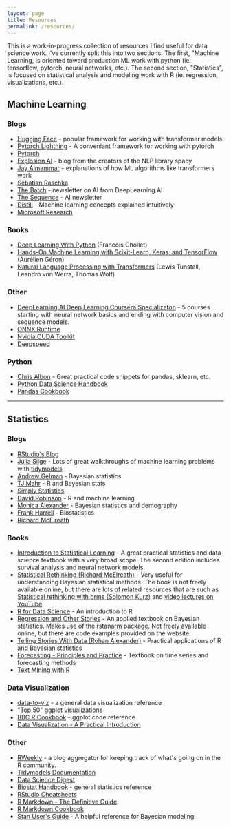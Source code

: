 ```yaml
---
layout: page
title: Resources
permalink: /resources/
---
```


This is a work-in-progress collection of resources I find useful for data science work. I've currently split this into two sections. The first, "Machine Learning, is oriented toward production ML work with python (ie. tensorflow, pytorch, neural networks, etc.). The second section, "Statistics", is focused on statistical analysis and modeling work with R (ie. regression, visualizations, etc.). 

## Machine Learning 
### Blogs

- [Hugging Face](https://huggingface.co/blog) - popular framework for working with transformer models
- [Pytorch Lightning](https://www.pytorchlightning.ai/blog) - A conveniant framework for working with pytorch
- [Pytorch](https://pytorch.org/blog/)
- [Explosion AI](https://explosion.ai/blog) - blog from the creators of the NLP library spacy
- [Jay Almammar](https://jalammar.github.io/) - explanations of how ML algorithms like transformers work
- [Sebatian Raschka](https://sebastianraschka.com/blog/index.html)
- [The Batch](https://read.deeplearning.ai/the-batch/) - newsletter on AI from DeepLearning.AI
- [The Sequence](https://thesequence.substack.com/) - AI newsletter
- [Distill](https://distill.pub/) - Machine learning concepts explained intuitively 
- [Microsoft Research](https://www.microsoft.com/en-us/research/blog/)

### Books

- [Deep Learning With Python](https://www.manning.com/books/deep-learning-with-python-second-edition) (Francois Chollet)
- [Hands-On Machine Learning with Scikit-Learn, Keras, and TensorFlow](https://www.oreilly.com/library/view/hands-on-machine-learning/9781492032632/) (Aurélien Géron)
- [Natural Language Processing with Transformers](https://www.oreilly.com/library/view/natural-language-processing/9781098103231/) (Lewis Tunstall, Leandro von Werra, Thomas Wolf)

### Other

- [DeepLearning.AI Deep Learning Coursera Specializaton](https://www.coursera.org/specializations/deep-learning) - 5 courses starting with neural network basics and ending with computer vision and sequence models.
- [ONNX Runtime](https://onnxruntime.ai/)
- [Nvidia CUDA Toolkit](https://developer.nvidia.com/cuda-toolkit)
- [Deepspeed](https://www.microsoft.com/en-us/research/project/deepspeed/)


### Python

- [Chris Albon](https://chrisalbon.com/) - Great practical code snippets for pandas, sklearn, etc.
- [Python Data Science Handbook](https://jakevdp.github.io/PythonDataScienceHandbook/)
- [Pandas Cookbook](https://pandas.pydata.org/pandas-docs/stable/user_guide/cookbook.html)

---
## Statistics

### Blogs

- [RStudio's Blog](https://blog.rstudio.com/)
- [Julia Silge](https://juliasilge.com/) - Lots of great walkthroughs of machine learning problems with [tidymodels](https://www.tidymodels.org/)
- [Andrew Gelman](https://statmodeling.stat.columbia.edu/) - Bayesian statistics
- [TJ Mahr](https://www.tjmahr.com/) - R and Bayesian stats
- [Simply Statistics](https://simplystatistics.org/)
- [David Robinson](http://varianceexplained.org/) - R and machine learning
- [Monica Alexander](https://www.monicaalexander.com) - Bayesian statistics and demography
- [Frank Harrell](https://www.fharrell.com/) - Biostatistics
- [Richard McElreath](https://elevanth.org/blog/)

### Books

- [Introduction to Statistical Learning](https://www.statlearning.com/) - A great practical statistics and data science textbook with a very broad scope. The second edition includes survival analysis and neural network models.
- [Statistical Rethinking (Richard McElreath)](https://xcelab.net/rm/statistical-rethinking/) - Very useful for understanding Bayesian statistical methods. The book is not freely available online, but there are lots of related resources that are such as [Statistical rethinking with brms (Solomon Kurz)](https://bookdown.org/content/4857/) and [video lectures on YouTube](https://www.youtube.com/playlist?list=PLDcUM9US4XdNM4Edgs7weiyIguLSToZRI).
- [R for Data Science](https://r4ds.had.co.nz/index.html) - An introduction to R
- [Regression and Other Stories](https://avehtari.github.io/ROS-Examples/index.html) - An applied textbook on Bayesian statistics. Makes use of the [rstanarm package](https://mc-stan.org/rstanarm/). Not freely available online, but there are code examples provided on the website.
- [Telling Stories With Data (Rohan Alexander)](https://www.tellingstorieswithdata.com/) - Practical applications of R and Bayesian statistics
- [Forecasting - Principles and Practice](https://otexts.com/fpp2/) - Textbook on time series and forecasting methods
- [Text Mining with R](https://www.tidytextmining.com/)

### Data Visualization

- [data-to-viz](https://www.data-to-viz.com/) - a general data visualization reference
- ["Top 50" ggplot visualizations](http://r-statistics.co/Top50-Ggplot2-Visualizations-MasterList-R-Code.html)
- [BBC R Cookbook](https://bbc.github.io/rcookbook/) - ggplot code reference
- [Data Visualization - A Practical Introduction](https://socviz.co/)

### Other

- [RWeekly](https://rweekly.org/) - a blog aggregator for keeping track of what's going on in the R community.
- [Tidymodels Documentation](https://www.tidymodels.org/learn/)
- [Data Science Digest](https://thedatasciencedigest.substack.com/)
- [Biostat Handbook](http://www.biostathandbook.com/) - general statistics reference
- [RStudio Cheatsheets](https://www.rstudio.com/resources/cheatsheets/)
- [R Markdown - The Definitive Guide](https://bookdown.org/yihui/rmarkdown/)
- [R Markdown Cookbook](https://bookdown.org/yihui/rmarkdown-cookbook/)
- [Stan User's Guide](https://mc-stan.org/docs/2_28/stan-users-guide/index.html) - A helpful reference for Bayesian modeling.
